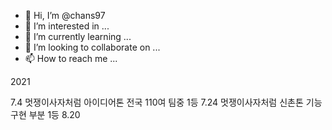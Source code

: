 - 👋 Hi, I’m @chans97
- 👀 I’m interested in ...
- 🌱 I’m currently learning ...
- 💞️ I’m looking to collaborate on ...
- 📫 How to reach me ...

<!---
chans97/chans97 is a ✨ special ✨ repository because its `README.md` (this file) appears on your GitHub profile.
You can click the Preview link to take a look at your changes.
--->


2021

7.4 멋쟁이사자처럼 아이디어톤 전국 110여 팀중 1등
7.24 멋쟁이사자처럼 신촌톤 기능 구현 부분 1등
8.20 
